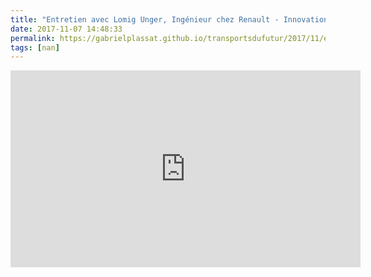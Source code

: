 ```yaml
---
title: "Entretien avec Lomig Unger, Ingénieur chez Renault - Innovations ouvertes et principales mutations"
date: 2017-11-07 14:48:33
permalink: https://gabrielplassat.github.io/transportsdufutur/2017/11/entretien-avec-lomig-unger-ingenieur-chez-renault-innovations-ouvertes-et-principales-mutations.html
tags: [nan]
---
```


<iframe width="560" height="315" src="https://www.youtube.com/embed/2shmGgABRg8" frameborder="0" allowfullscreen></iframe>
